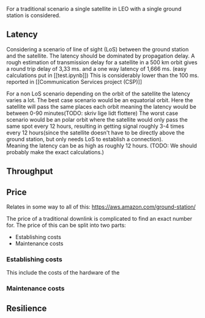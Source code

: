 For a traditional scenario a single satellite in LEO with a single ground station is considered. 
## Latency
Considering a scenario of line of sight (LoS) between the ground station and the satellite. The latency should be dominated by propagation delay. 
A rough estimation of transmission delay for a satellite in a 500 km orbit gives a round trip delay of 3,33 ms. and a one way latency of 1,666 ms. (easy calculations put in [[test.ipynb]])
This is considerably lower than the 100 ms.  reported in [[Communication Services project (CSP)]]

For a non LoS scenario depending on the orbit of the satellite the latency varies a lot. 
The best case scenario would be an equatorial orbit. Here the satellite will pass the same places each orbit meaning the latency would be between 0-90 minutes(TODO: skriv lige lidt flottere)
The worst case scenario would be an polar orbit where the satellite would only pass the same spot every 12 hours, resulting in getting signal roughly 3-4 times every 12 hours(since the satellite doesn't have to be directly above the ground station, but only needs LoS to establish a connection).  
Meaning the latency can be as high as roughly 12 hours. (TODO: We should probably make the exact calculations.)


## Throughput 




## Price 
Relates in some way to all of this: https://aws.amazon.com/ground-station/


The price of a traditional downlink is complicated to find an exact number for.
The price of this can be split into two parts: 
- Establishing costs 
- Maintenance costs

### Establishing costs
This include the costs of the hardware of the 

### Maintenance costs


## Resilience 
